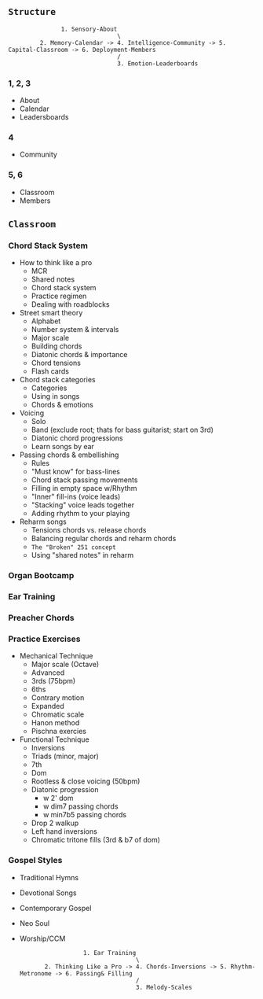 ## `Structure`
                   
                   
                   1. Sensory-About
                                   \
             2. Memory-Calendar -> 4. Intelligence-Community -> 5. Capital-Classroom -> 6. Deployment-Members
                                   /
                                   3. Emotion-Leaderboards


### 1, 2, 3
- About
- Calendar
- Leadersboards

### 4
- Community

### 5, 6
- Classroom
- Members


## `Classroom`

### Chord Stack System
- How to think like a pro
   - MCR
   - Shared notes
   - Chord stack system
   - Practice regimen
   - Dealing with roadblocks 
- Street smart theory
   - Alphabet
   - Number system & intervals
   - Major scale
   - Building chords
   - Diatonic chords & importance
   - Chord tensions
   - Flash cards 
- Chord stack categories
   - Categories
   - Using in songs
   - Chords & emotions 
- Voicing
   - Solo
   - Band (exclude root; thats for bass guitarist; start on 3rd)
   - Diatonic chord progressions
   - Learn songs by ear 
- Passing chords & embellishing
   - Rules
   - "Must know" for bass-lines
   - Chord stack passing movements
   - Filling in empty space w/Rhythm
   - "Inner" fill-ins (voice leads)
   - "Stacking" voice leads together
   - Adding rhythm to your playing 
- Reharm songs
   - Tensions chords vs. release chords
   - Balancing regular chords and reharm chords
   - `The "Broken" 251 concept`
   - Using "shared notes" in reharm 
### Organ Bootcamp
### Ear Training  
### Preacher Chords
### Practice Exercises
- Mechanical Technique
   - Major scale (Octave)
   - Advanced
   - 3rds (75bpm)
   - 6ths
   - Contrary motion
   - Expanded
   - Chromatic scale
   - Hanon method
   - Pischna exercies
- Functional Technique
   - Inversions
   - Triads (minor, major)
   - 7th
   - Dom
   - Rootless & close voicing (50bpm)
   - Diatonic progression
      - w 2' dom
      - w dim7 passing chords
      - w min7b5 passing chords
   - Drop 2 walkup
   - Left hand inversions
   - Chromatic tritone fills (3rd & b7 of dom)
### Gospel Styles
- Traditional Hymns
- Devotional Songs
- Contemporary Gospel
- Neo Soul
- Worship/CCM


                        1. Ear Training
                                       \
             2. Thinking Like a Pro -> 4. Chords-Inversions -> 5. Rhythm-Metronome -> 6. Passing& Filling
                                       /
                                       3. Melody-Scales
